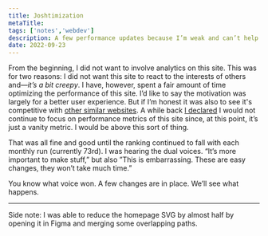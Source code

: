 ```yaml
---
title: Joshtimization 
metaTitle: 
tags: ['notes','webdev']
description: A few performance updates because I’m weak and can’t help myself.
date: 2022-09-23
---
```

From the beginning, I did not want to involve analytics on this site. This was for two reasons:  I did not want this site to react to the interests of others and—*it’s a bit creepy*. I have, however, spent a fair amount of time optimizing the performance of this site. I’d like to say the motivation was largely for a better user experience. But if I’m honest it was also to see it's competitive with [other similar websites](https://www.11ty.dev/speedlify/#site-953e66da). A while back [I declared](/notes/2022/not-so-fast/) I would not continue to focus on performance metrics of this site since, at this point, it’s just a vanity metric. I would be above this sort of thing.

That was all fine and good until the ranking continued to fall with each monthly run (currently 73rd). I was hearing the dual voices. “It’s more important to make stuff,” but also ”This is embarrassing. These are easy changes, they won’t take much time.” 

You know what voice won. A few changes are in place. We’ll see what happens.

---

Side note: I was able to reduce the homepage SVG by almost half by opening it in Figma and merging some overlapping paths. 